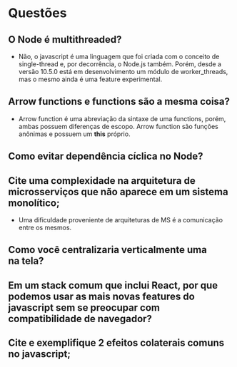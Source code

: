 # Questões

## O Node é multithreaded?
- Não, o javascript é uma linguagem que foi criada com o conceito de single-thread e, por decorrência, o Node.js também. Porém, desde a versão 10.5.0 está em desenvolvimento um módulo de worker_threads, mas o mesmo ainda é uma feature experimental.

## Arrow functions e functions são a mesma coisa?
- Arrow function é uma abreviação da sintaxe de uma functions, porém, ambas possuem diferenças de escopo. Arrow function são funções anônimas e possuem um **this** próprio.
## Como evitar dependência cíclica no Node?
## Cite uma complexidade na arquitetura de microsserviços que não aparece em um sistema monolítico;
- Uma dificuldade proveniente de arquiteturas de MS é a comunicação entre os mesmos.

## Como você centralizaria verticalmente uma <div> na tela?
## Em um stack comum que inclui React, por que podemos usar as mais novas features do javascript sem se preocupar com compatibilidade de navegador?
## Cite e exemplifique 2 efeitos colaterais comuns no javascript;